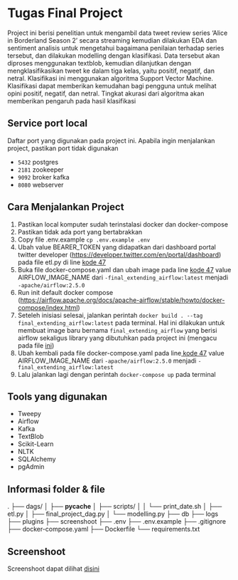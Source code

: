 # Tugas Final Project
 Project ini berisi  penelitian untuk mengambil data  tweet  review  series ‘Alice in Borderland Season 2’ secara streaming kemudian dilakukan EDA dan sentiment analisis untuk mengetahui bagaimana penilaian terhadap series tersebut, dan dilakukan modelling dengan klasifikasi.  Data  tersebut  akan  diproses menggunakan textblob,  kemudian dilanjutkan dengan mengklasifikasikan  tweet ke dalam tiga kelas, yaitu positif, negatif, dan netral. Klasifikasi ini  menggunakan  algoritma  Support  Vector Machine.  Klasifikasi  dapat  memberikan kemudahan  bagi  pengguna  untuk  melihat  opini positif,  negatif,  dan  netral.  Tingkat  akurasi  dari algoritma akan memberikan pengaruh pada  hasil klasifikasi


## Service port local
Daftar port yang digunakan pada project ini. Apabila ingin menjalankan project, pastikan port tidak digunakan
- ``5432`` postgres
- ``2181`` zookeeper
- ``9092`` broker kafka
- ``8080`` webserver

## Cara Menjalankan Project
1. Pastikan local komputer sudah terinstalasi docker dan docker-compose
2. Pastikan tidak ada port yang bertabrakkan
3. Copy file .env.example
    ```cp .env.example .env```
4. Ubah value BEARER_TOKEN   yang didapatkan dari dashboard portal twitter developer (https://developer.twitter.com/en/portal/dashboard) pada file etl.py di line [kode 47](https://github.com/davahamka/de-final-project/blob/main/dags/etl.py#L100)
4. Buka file docker-compose.yaml dan ubah image pada line [kode 47](https://github.com/davahamka/de-final-project/blob/main/docker-compose.yaml#L47) value AIRFLOW_IMAGE_NAME dari ``-final_extending_airflow:latest`` menjadi `-apache/airflow:2.5.0  `
5. Run init default docker compose (https://airflow.apache.org/docs/apache-airflow/stable/howto/docker-compose/index.html)
6. Seteleh inisiasi selesai, jalankan perintah ```docker build . --tag final_extending_airflow:latest``` pada terminal. Hal ini dilakukan untuk membuat image baru bernama `final_extending_airflow` yang berisi airflow sekaligus library yang dibutuhkan pada project ini (mengacu pada file [ini](https://github.com/davahamka/de-final-project/blob/main/requirements.txt))
8. Ubah kembali pada file docker-compose.yaml pada line[ kode 47](https://github.com/davahamka/de-final-project/blob/main/docker-compose.yaml#L47) value AIRFLOW_IMAGE_NAME dari ```-apache/airflow:2.5.0``` menjadi ``-final_extending_airflow:latest`` 
9. Lalu jalankan lagi dengan perintah ``docker-compose up`` pada terminal


## Tools yang digunakan
- Tweepy
- Airflow
- Kafka
- TextBlob
- Scikit-Learn
- NLTK
- SQLAlchemy
- pgAdmin

## Informasi folder & file
.
├── dags/
│   ├── __pycache__
│   ├── scripts/
│   │   └── print_date.sh
│   ├── etl.py
│   ├── final_project_dag.py
│   └── modelling.py
├── db
├── logs
├── plugins
├── screenshoot
├── .env
├── .env.example
├── .gitignore
├── docker-compose.yaml
├── Dockerfile
└── requirements.txt

## Screenshoot
Screenshoot dapat dilihat [disini](https://github.com/davahamka/de-final-project/tree/main/screenshoot)
